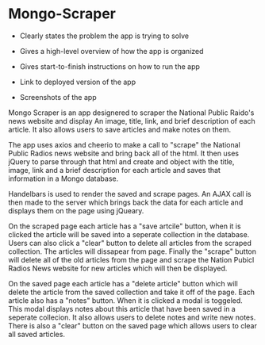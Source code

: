 # Mongo-Scraper

- Clearly states the problem the app is trying to solve

- Gives a high-level overview of how the app is organized

- Gives start-to-finish instructions on how to run the app

- Link to deployed version of the app

- Screenshots of the app

Mongo Scraper is an app designered to scraper the National Public Raido's news website and display An image, title, link, and brief description of each article. It also allows users to save articles and make notes on them. 

The app uses axios and cheerio to make a call to "scrape" the National Public Radios news website and bring back all of the html. It then uses jQuery to parse through that html and create and object with the title, image, link and a brief description for each article and saves that information in a Mongo database.

Handelbars is used to render the saved and scrape pages. An AJAX call is then made to the server which brings back the data for each article and displays them on the page using jQueary. 

On the scraped page each article has a "save artcile" button, when it is clicked the article will be saved into a seperate collection in the database. Users can also click a "clear" button to delete all articles from the scraped collection. The articles will dissapear from page. Finally the "scrape" button will delete all of the old articles from the page and scrape the Nation Pubicl Radios News website for new articles which will then be displayed. 

On the saved page each article has a "delete article" button which will delete the article from the saved collection and take it off of the page. Each article also has a "notes" button. When it is clicked a modal is toggeled. This modal displays notes about this article that have been saved in a seperate collecion. It also allows users to delete notes and write new notes. There is also a "clear" button on the saved page which allows users to clear all saved articles.